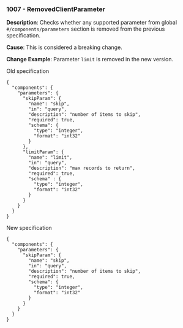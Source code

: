 ### 1007 - RemovedClientParameter

**Description**: Checks whether any supported parameter from global `#/components/parameters` section is removed from the previous specification.

**Cause**: This is considered a breaking change.

**Change Example**: Parameter `limit` is removed in the new version.

Old specification
```json5
{
  "components": {
    "parameters": {
      "skipParam": {
        "name": "skip",
        "in": "query",
        "description": "number of items to skip",
        "required": true,
        "schema": {
          "type": "integer",
          "format": "int32"
        }
      },
      "limitParam": {
        "name": "limit",
        "in": "query",
        "description": "max records to return",
        "required": true,
        "schema" : {
          "type": "integer",
          "format": "int32"
        }
      }
    }
  }
}
```

New specification
```json5
{
  "components": {
    "parameters": {
      "skipParam": {
        "name": "skip",
        "in": "query",
        "description": "number of items to skip",
        "required": true,
        "schema": {
          "type": "integer",
          "format": "int32"
        }
      }
    }
  }
}
```

